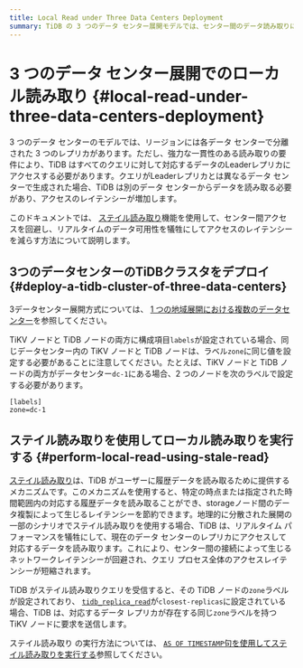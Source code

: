 ```yaml
---
title: Local Read under Three Data Centers Deployment
summary: TiDB の 3 つのデータ センター展開モデルでは、センター間のデータ読み取りによりアクセスレイテンシーが長くなる可能性があります。これを軽減するために、 ステイル読み取り機能ではローカルの履歴データ アクセスが可能になり、リアルタイムのデータ可用性を犠牲にしてレイテンシーが短縮されます。地理的に分散されたシナリオでステイル読み取り を使用する場合、TiDB はローカル レプリカにアクセスしてセンター間のネットワークレイテンシーを避けます。これは、`zone` ラベルを構成し、`tidb_replica_read` を `closest-replicas` に設定することで実現されます。Stale ステイル読み取り の実行の詳細については、ドキュメントを参照してください。
---
```


# 3 つのデータ センター展開でのローカル読み取り {#local-read-under-three-data-centers-deployment}

3 つのデータ センターのモデルでは、リージョンには各データ センターで分離された 3 つのレプリカがあります。ただし、強力な一貫性のある読み取りの要件により、TiDB はすべてのクエリに対して対応するデータのLeaderレプリカにアクセスする必要があります。クエリがLeaderレプリカとは異なるデータ センターで生成された場合、TiDB は別のデータ センターからデータを読み取る必要があり、アクセスのレイテンシーが増加します。

このドキュメントでは、 [ステイル読み取り](/stale-read.md)機能を使用して、センター間アクセスを回避し、リアルタイムのデータ可用性を犠牲にしてアクセスのレイテンシーを減らす方法について説明します。

## 3つのデータセンターのTiDBクラスタをデプロイ {#deploy-a-tidb-cluster-of-three-data-centers}

3データセンター展開方式については、 [1 つの地域展開における複数のデータセンター](/multi-data-centers-in-one-city-deployment.md)を参照してください。

TiKV ノードと TiDB ノードの両方に構成項目`labels`が設定されている場合、同じデータセンター内の TiKV ノードと TiDB ノードは、ラベル`zone`に同じ値を設定する必要があることに注意してください。たとえば、TiKV ノードと TiDB ノードの両方がデータセンター`dc-1`にある場合、2 つのノードを次のラベルで設定する必要があります。

    [labels]
    zone=dc-1

## ステイル読み取りを使用してローカル読み取りを実行する {#perform-local-read-using-stale-read}

[ステイル読み取り](/stale-read.md)は、TiDB がユーザーに履歴データを読み取るために提供するメカニズムです。このメカニズムを使用すると、特定の時点または指定された時間範囲内の対応する履歴データを読み取ることができ、storageノード間のデータ複製によって生じるレイテンシーを節約できます。地理的に分散された展開の一部のシナリオでステイル読み取りを使用する場合、TiDB は、リアルタイム パフォーマンスを犠牲にして、現在のデータ センターのレプリカにアクセスして対応するデータを読み取ります。これにより、センター間の接続によって生じるネットワークレイテンシーが回避され、クエリ プロセス全体のアクセスレイテンシーが短縮されます。

TiDB がステイル読み取りクエリを受信すると、その TiDB ノードの`zone`ラベルが設定されており、 [`tidb_replica_read`](/system-variables.md#tidb_replica_read-new-in-v40)が`closest-replicas`に設定されている場合、TiDB は、対応するデータ レプリカが存在する同じ`zone`ラベルを持つ TiKV ノードに要求を送信します。

ステイル読み取り の実行方法については、 [`AS OF TIMESTAMP`句を使用してステイル読み取りを実行する](/as-of-timestamp.md)参照してください。
